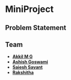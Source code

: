 # MiniProject

## Problem Statement



## Team

- **[Akkil M G](https://github.com/AkkilMG)**
- **[Ashish Goswami](https://github.com/Ashish6298)**
- **[Saiesh Savant](https://github.com/SaieshSavant)**
- **[Rakshitha](https://github.com/Rakshitha037)**